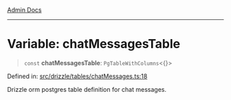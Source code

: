 [Admin Docs](/)

***

# Variable: chatMessagesTable

> `const` **chatMessagesTable**: `PgTableWithColumns`\<\{\}\>

Defined in: [src/drizzle/tables/chatMessages.ts:18](https://github.com/Suyash878/talawa-api/blob/4657139c817cb5935454def8fb620b05175365a9/src/drizzle/tables/chatMessages.ts#L18)

Drizzle orm postgres table definition for chat messages.
